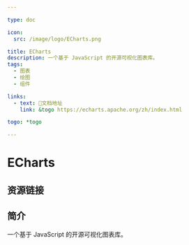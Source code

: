 ```yaml
---

type: doc

icon:
  src: /image/logo/ECharts.png

title: ECharts
description: 一个基于 JavaScript 的开源可视化图表库。
tags:
  - 图表
  - 绘图
  - 组件

links:
  - text: 📖文档地址
    link: &togo https://echarts.apache.org/zh/index.html

togo: *togo

---
```


<ShowLogo />

# ECharts

<ShowTags />

<ShowBreadcrumb />

## 资源链接

<ShowLinks />

## 简介

一个基于 JavaScript 的开源可视化图表库。
